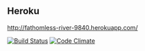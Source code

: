 
## Heroku
http://fathomless-river-9840.herokuapp.com/

[![Build Status](https://travis-ci.org/samhamal/ratebeer.png)](https://travis-ci.org/samhamal/ratebeer)
[![Code Climate](https://codeclimate.com/github/samhamal/ratebeer.png)](https://codeclimate.com/github/samhamal/ratebeer)


